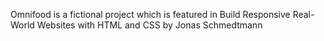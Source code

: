 Omnifood is a fictional project which is featured in Build Responsive Real-World Websites with HTML and CSS by Jonas Schmedtmann

